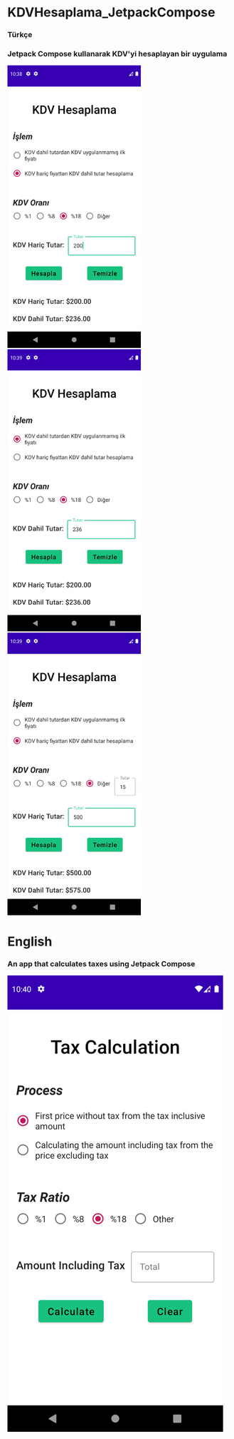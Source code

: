 # KDVHesaplama_JetpackCompose


### Türkçe
### Jetpack Compose kullanarak KDV'yi hesaplayan bir uygulama

<div>
<img  src="app/src/main/res/drawable/foto1.png" width="300" >
<img src="app/src/main/res/drawable/foto2.png" width="300">
</div>

<div>
<img src="app/src/main/res/drawable/foto3.png" width="300">
</div>

# English
### An app that calculates taxes using Jetpack Compose

<div>
<img src="app/src/main/res/drawable/eng1.png">
</div>